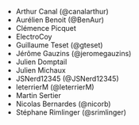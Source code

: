 - Arthur Canal (@canalarthur)
- Aurélien Benoit (@BenAur)
- Clémence Picquet
- ElectroCoy
- Guillaume Teset (@gteset)
- Jérôme Gauzins (@jeromegauzins)
- Julien Domptail
- Julien Michaux
- JSNerd12345 (@JSNerd12345)
- leterrierM (@leterrierM)
- Martin Sertier
- Nicolas Bernardes (@nicorb)
- Stéphane Rimlinger (@srimlinger)
